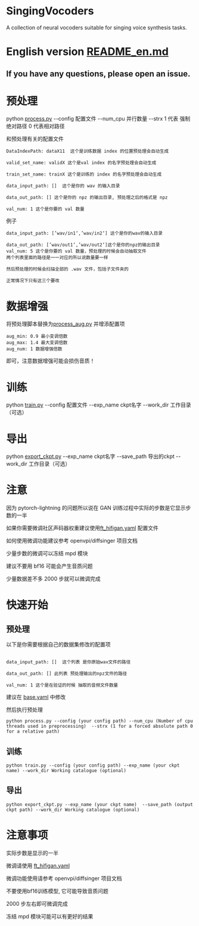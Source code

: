 # SingingVocoders
A collection of neural vocoders suitable for singing voice synthesis tasks.

# English version [README_en.md](README_en.md)
## If you have any questions, please open an issue.

# 预处理 

python [process.py](process.py) --config 配置文件 --num_cpu 并行数量 --strx 1 代表 强制绝对路径 0 代表相对路径


和预处理有关的配置文件
```
DataIndexPath: dataX11  这个是训练数据 index 的位置预处理会自动生成

valid_set_name: validX 这个是val index 的名字预处理会自动生成

train_set_name: trainX 这个是训练的 index 的名字预处理会自动生成

data_input_path: []  这个是你的 wav 的输入目录

data_out_path: [] 这个是你的 npz 的输出目录, 预处理之后的格式是 npz

val_num: 1 这个是你要的 val 数量 
```

例子
```
data_input_path: [’wav/in1‘,’wav/in2‘] 这个是你的wav的输入目录

data_out_path: [’wav/out1‘,’wav/out2‘]这个是你的npz的输出目录
val_num: 5 这个是你要的 val 数量，预处理的时候会自动抽取文件
两个列表里面的路径是一一对应的所以说数量要一样

然后预处理的时候会扫描全部的 .wav 文件，包括子文件夹的

正常情况下只有这三个要改
```
# 数据增强
将预处理脚本替换为[process_aug.py](process_aug.py) 并增添配置项
```
aug_min: 0.9 最小变调倍数
aug_max: 1.4 最大变调倍数
aug_num: 1 数据增强倍数
```
即可，注意数据增强可能会损伤音质！

# 训练
python [train.py](train.py) --config 配置文件 --exp_name ckpt名字 --work_dir 工作目录（可选）

# 导出
python [export_ckpt.py](export_ckpt.py) --exp_name ckpt名字  --save_path 导出的ckpt --work_dir 工作目录（可选） 

# 注意

因为 pytorch-lightning 的问题所以说在 GAN 训练过程中实际的步数是它显示步数的一半

如果你需要微调社区声码器权重建议使用[ft_hifigan.yaml](configs%2Fft_hifigan.yaml) 配置文件

如何使用微调功能建议参考 openvpi/diffsinger 项目文档

少量步数的微调可以冻结 mpd 模块

建议不要用 bf16 可能会产生音质问题

少量数据差不多 2000 步就可以微调完成

# 快速开始
## 预处理
以下是你需要根据自己的数据集修改的配置项
```angular2html

data_input_path: []  这个列表 是你原始wav文件的路径

data_out_path: [] 此列表 预处理输出的npz文件的路径

val_num: 1 这个是在验证的时候 抽取的音频文件数量
```
建议在 [base.yaml](configs%2Fbase.yaml) 中修改

然后执行预处理
```angular2html
python process.py --config (your config path) --num_cpu (Number of cpu threads used in preprocessing)  --strx (1 for a forced absolute path 0 for a relative path)

```
## 训练
```angular2html
python train.py --config (your config path) --exp_name (your ckpt name) --work_dir Working catalogue (optional)

```
## 导出
```angular2html
python export_ckpt.py --exp_name (your ckpt name)  --save_path (output ckpt path) --work_dir Working catalogue (optional)
```
# 注意事项
实际步数是显示的一半

微调请使用 [ft_hifigan.yaml](configs%2Fft_hifigan.yaml)

微调功能使用请参考 openvpi/diffsinger 项目文档

不要使用bf16训练模型, 它可能导致音质问题

2000 步左右即可微调完成

冻结 mpd 模块可能可以有更好的结果





































